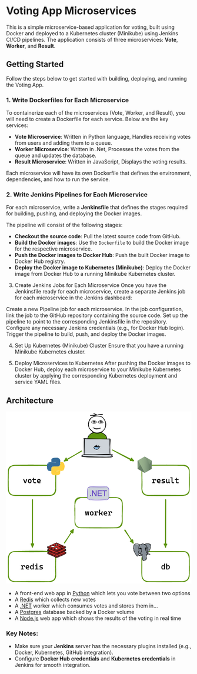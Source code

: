 # Voting App Microservices

This is a simple microservice-based application for voting, built using Docker and deployed to a Kubernetes cluster (Minikube) using Jenkins CI/CD pipelines. The application consists of three microservices: **Vote**, **Worker**, and **Result**.

## Getting Started

Follow the steps below to get started with building, deploying, and running the Voting App.

### 1. Write Dockerfiles for Each Microservice

To containerize each of the microservices (Vote, Worker, and Result), you will need to create a Dockerfile for each service. Below are the key services:

- **Vote Microservice**: Written in Python language, Handles receiving votes from users and adding them to a queue.
- **Worker Microservice**: Written in .Net, Processes the votes from the queue and updates the database.
- **Result Microservice**: Written in JavaScript, Displays the voting results.

Each microservice will have its own Dockerfile that defines the environment, dependencies, and how to run the service.

### 2. Write Jenkins Pipelines for Each Microservice

For each microservice, write a **Jenkinsfile** that defines the stages required for building, pushing, and deploying the Docker images.

The pipeline will consist of the following stages:

- **Checkout the source code**: Pull the latest source code from GitHub.
- **Build the Docker images**: Use the `Dockerfile` to build the Docker image for the respective microservice.
- **Push the Docker images to Docker Hub**: Push the built Docker image to Docker Hub registry.
- **Deploy the Docker image to Kubernetes (Minikube)**: Deploy the Docker image from Docker Hub to a running Minikube Kubernetes cluster.

3. Create Jenkins Jobs for Each Microservice
Once you have the Jenkinsfile ready for each microservice, create a separate Jenkins job for each microservice in the Jenkins dashboard:

Create a new Pipeline job for each microservice.
In the job configuration, link the job to the GitHub repository containing the source code.
Set up the pipeline to point to the corresponding Jenkinsfile in the repository.
Configure any necessary Jenkins credentials (e.g., for Docker Hub login).
Trigger the pipeline to build, push, and deploy the Docker images.

4. Set Up Kubernetes (Minikube) Cluster
Ensure that you have a running Minikube Kubernetes cluster.

5. Deploy Microservices to Kubernetes
After pushing the Docker images to Docker Hub, deploy each microservice to your Minikube Kubernetes cluster by applying the corresponding Kubernetes deployment and service YAML files.


## Architecture

![Architecture diagram](architecture.excalidraw.png)

* A front-end web app in [Python](/vote) which lets you vote between two options
* A [Redis](https://hub.docker.com/_/redis/) which collects new votes
* A [.NET](/worker/) worker which consumes votes and stores them in…
* A [Postgres](https://hub.docker.com/_/postgres/) database backed by a Docker volume
* A [Node.js](/result) web app which shows the results of the voting in real time

### Key Notes:
- Make sure your **Jenkins** server has the necessary plugins installed (e.g., Docker, Kubernetes, GitHub integration).
- Configure **Docker Hub credentials** and **Kubernetes credentials** in Jenkins for smooth integration.



